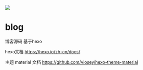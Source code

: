 <img src="https://travis-ci.org/x1nes/blog.svg?branch=master"/>

# blog
博客源码
基于hexo

hexo文档
https://hexo.io/zh-cn/docs/

主题 material 文档
https://github.com/viosey/hexo-theme-material
